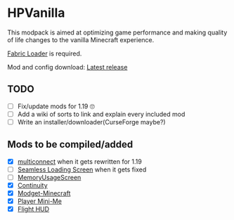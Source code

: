 # HPVanilla
This modpack is aimed at optimizing game performance and making quality of life changes to the vanilla Minecraft experience.

[Fabric Loader](https://fabricmc.net/use/installer/) is required. 

Mod and config download: [Latest release](https://github.com/HackerPide/HPVanilla/releases/latest/download/HPVanilla_1.19_.zip)

## TODO

- [ ] Fix/update mods for 1.19 🙄
- [ ] Add a wiki of sorts to link and explain every included mod
- [ ] Write an installer/downloader(CurseForge maybe?)

## Mods to be compiled/added

- [x] [multiconnect](https://github.com/Earthcomputer/multiconnect) when it gets rewritten for 1.19
- [ ] [Seamless Loading Screen](https://github.com/Minenash/Seamless-Loading-Screen) when it gets fixed
- [ ] [MemoryUsageScreen](https://github.com/MORIMORI0317/MemoryUsageScreen)
- [x] [Continuity](https://github.com/PepperCode1/Continuity)
- [x] [Modget-Minecraft](https://github.com/ReviversMC/modget-minecraft)
- [x] [Player Mini-Me](https://github.com/PhoenixVX/Player-Mini-Me)
- [x] [Flight HUD](https://github.com/frodare/FlightHud)

